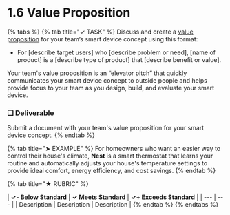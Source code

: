 # 1.6 Value Proposition

{% tabs %}
{% tab title="✓ TASK" %}
Discuss and create a [value proposition](https://docs.idew.org/principles-and-practices/practices/design-practices/value-proposition) for your team’s smart device concept using this format:

* For \[describe target users\] who \[describe problem or need\], \[name of product\] is a \[describe type of product\] that \[describe benefit or value\].

Your team's value proposition is an “elevator pitch” that quickly communicates your smart device concept to outside people and helps provide focus to your team as you design, build, and evaluate your smart device.

### **❏ Deliverable**

Submit a document with your team's value proposition for your smart device concept.
{% endtab %}

{% tab title="➤ EXAMPLE" %}
For homeowners who want an easier way to control their house's climate, **Nest** is a smart thermostat that learns your routine and automatically adjusts your house's temperature settings to provide ideal comfort, energy efficiency, and cost savings.
{% endtab %}

{% tab title="★ RUBRIC" %}


| **✓- Below Standard** | **✓ Meets Standard** | **✓+ Exceeds Standard** |
| --- | --- |
| Description | Description | Description |
{% endtab %}
{% endtabs %}

